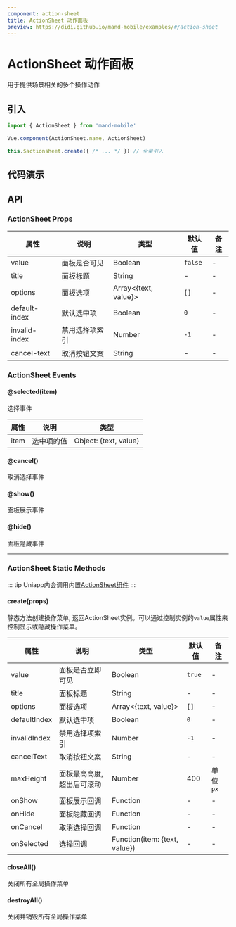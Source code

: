 ```yaml
---
component: action-sheet
title: ActionSheet 动作面板
preview: https://didi.github.io/mand-mobile/examples/#/action-sheet
---
```


# ActionSheet 动作面板


用于提供场景相关的多个操作动作

## 引入

```javascript
import { ActionSheet } from 'mand-mobile'

Vue.component(ActionSheet.name, ActionSheet)

this.$actionsheet.create({ /* ... */ }) // 全量引入
```


## 代码演示

<demo-wrapper
  src="src/packages/action-sheet/demo"
  :demos="demos"
/>

<script setup>
const demos = import.meta.globEager('../../../src/packages/action-sheet/demo/demo*.vue')
</script>

<!-- DEMO -->


## API

### ActionSheet Props
|属性 | 说明 | 类型 | 默认值 | 备注 |
|----|-----|------|------|------|
|value|面板是否可见|Boolean| `false`|-|
|title|面板标题|String|-|-|
|options|面板选项| Array<{text, value}>| `[]`|-|
|default-index|默认选中项| Boolean| `0`|-|
|invalid-index|禁用选择项索引 |Number|`-1`|-|
|cancel-text|取消按钮文案 |String |-|-|

### ActionSheet Events

#### @selected(item)
选择事件

|属性 | 说明 | 类型 |
|----|-----|------|
|item| 选中项的值 | Object: {text, value} |

#### @cancel()
取消选择事件

#### @show()
面板展示事件

#### @hide()
面板隐藏事件

---

### ActionSheet Static Methods

::: tip
Uniapp内会调用内置[ActionSheet组件](https://uniapp.dcloud.io/api/ui/prompt?id=showactionsheet)
:::

#### create(props)
静态方法创建操作菜单, 返回ActionSheet实例。可以通过控制实例的`value`属性来控制显示或隐藏操作菜单。

|属性 | 说明 | 类型 | 默认值 | 备注 |
|----|-----|------|------|------|
|value|面板是否立即可见|Boolean| `true`|-|
|title|面板标题|String|-|-|
|options|面板选项| Array<{text, value}>| `[]`|-|
|defaultIndex|默认选中项| Boolean| `0`|-|
|invalidIndex|禁用选择项索引 |Number|`-1`|-|
|cancelText|取消按钮文案 |String |-|-|
|maxHeight|面板最高高度, 超出后可滚动|Number|400|单位`px`|
|onShow|面板展示回调|Function|-|-|
|onHide|面板隐藏回调|Function|-|-|
|onCancel|取消选择回调|Function|-|-|
|onSelected|选择回调|Function(item: {text, value})|-|-|

#### closeAll()
关闭所有全局操作菜单

#### destroyAll()
关闭并销毁所有全局操作菜单
